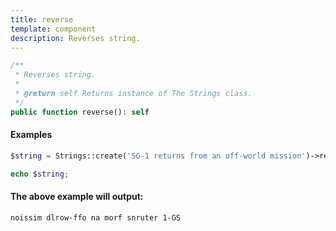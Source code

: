 ```yaml
---
title: reverse
template: component
description: Reverses string.
---
```


```php
/**
 * Reverses string.
 *
 * @return self Returns instance of The Strings class.
 */
public function reverse(): self
```

#### Examples

```php
$string = Strings::create('SG-1 returns from an off-world mission')->reverse();

echo $string;
```

#### The above example will output:

```text
noissim dlrow-ffo na morf snruter 1-GS
```
